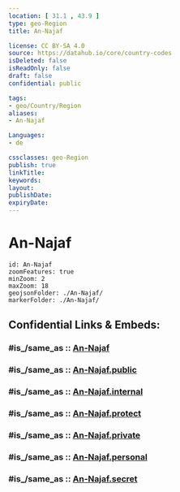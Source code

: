 ```yaml
---
location: [ 31.1 , 43.9 ] 
type: geo-Region
title: An-Najaf

license: CC BY-SA 4.0
source: https://datahub.io/core/country-codes
isDeleted: false
isReadOnly: false
draft: false
confidential: public

tags:
- geo/Country/Region
aliases:
- An-Najaf

Languages:
- de

cssclasses: geo-Region
publish: true
linkTitle: 
keywords: 
layout: 
publishDate: 
expiryDate: 
---
```


# An-Najaf

```leaflet
id: An-Najaf
zoomFeatures: true 
minZoom: 2 
maxZoom: 18
geojsonFolder: ./An-Najaf/
markerFolder: ./An-Najaf/
```


## Confidential Links & Embeds: 

### #is_/same_as :: [An-Najaf](/_Standards/Earth/Continent/Asia/Asia~West/Iraq/Provinces~Iraq/An-Najaf.md) 

### #is_/same_as :: [An-Najaf.public](/_public/Earth/Continent/Asia/Asia~West/Iraq/Provinces~Iraq/An-Najaf.public.md) 

### #is_/same_as :: [An-Najaf.internal](/_internal/Earth/Continent/Asia/Asia~West/Iraq/Provinces~Iraq/An-Najaf.internal.md) 

### #is_/same_as :: [An-Najaf.protect](/_protect/Earth/Continent/Asia/Asia~West/Iraq/Provinces~Iraq/An-Najaf.protect.md) 

### #is_/same_as :: [An-Najaf.private](/_private/Earth/Continent/Asia/Asia~West/Iraq/Provinces~Iraq/An-Najaf.private.md) 

### #is_/same_as :: [An-Najaf.personal](/_personal/Earth/Continent/Asia/Asia~West/Iraq/Provinces~Iraq/An-Najaf.personal.md) 

### #is_/same_as :: [An-Najaf.secret](/_secret/Earth/Continent/Asia/Asia~West/Iraq/Provinces~Iraq/An-Najaf.secret.md)

